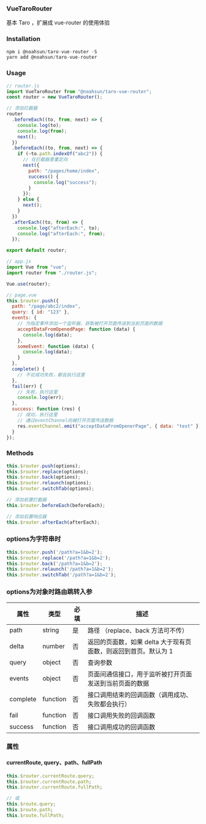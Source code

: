 ### VueTaroRouter

基本 Taro ，扩展成 vue-router 的使用体验

### Installation

```js
npm i @noahsun/taro-vue-router -S
yarn add @noahsun/taro-vue-router
```

### Usage

```js
// router.js
import VueTaroRouter from "@noahsun/taro-vue-router";
const router = new VueTaroRouter();

// 添加拦截器
router
  .beforeEach((to, from, next) => {
    console.log(to);
    console.log(from);
    next();
  })
  .beforeEach((to, from, next) => {
    if (~to.path.indexOf("abc2")) {
      // 在拦截器里重定向
      next({
        path: "/pages/home/index",
        success() {
          console.log("success");
        }
      });
    } else {
      next();
    }
  })
  .afterEach((to, from) => {
    console.log("afterEach:", to);
    console.log("afterEach:", from);
  });

export default router;
```

```js
// app.js
import Vue from "vue";
import router from "./router.js";

Vue.use(router);
```

```js
// page.vue
this.$router.push({
  path: "/page/abc2/index",
  query: { id: "123" },
  events: {
    // 为指定事件添加一个监听器，获取被打开页面传送到当前页面的数据
    acceptDataFromOpenedPage: function (data) {
      console.log(data);
    },
    someEvent: function (data) {
      console.log(data);
    }
  },
  complete() {
    // 不论成功失败，都会执行这里
  },
  fail(err) {
    // 失败，执行这里
    console.log(err);
  },
  success: function (res) {
    // 成功，执行这里
    // 通过eventChannel向被打开页面传送数据
    res.eventChannel.emit("acceptDataFromOpenerPage", { data: "test" });
  }
});
```

### Methods

```js
this.$router.push(options);
this.$router.replace(options);
this.$router.back(options);
this.$router.relaunch(options);
this.$router.switchTab(options);

// 添加前置拦截器
this.$router.beforeEach(beforeEach);

// 添加后置响应器
this.$router.afterEach(afterEach);
```

### options为字符串时

```javascript
this.$router.push('/path?a=1&b=2');
this.$router.replace('/path?a=1&b=2');
this.$router.back('/path?a=1&b=2');
this.$router.relaunch('/path?a=1&b=2');
this.$router.switchTab('/path?a=1&b=2');
```

### options为对象时路由跳转入参

| 属性     | 类型     | 必填 | 描述                                                            |
| -------- | -------- | ---- | --------------------------------------------------------------- |
| path     | string   | 是   | 路径 （replace、back 方法可不传）                               |
| delta    | number   | 否   | 返回的页面数，如果 delta 大于现有页面数，则返回到首页。默认为 1 |
| query    | object   | 否   | 查询参数                                                        |
| events   | object   | 否   | 页面间通信接口，用于监听被打开页面发送到当前页面的数据          |
| complete | function | 否   | 接口调用结束的回调函数（调用成功、失败都会执行）                |
| fail     | function | 否   | 接口调用失败的回调函数                                          |
| success  | function | 否   | 接口调用成功的回调函数                                          |

### 属性

#### currentRoute, query、path、fullPath

```js
this.$router.currentRoute.query;
this.$router.currentRoute.path;
this.$router.currentRoute.fullPath;

// 或
this.$route.query;
this.$route.path;
this.$route.fullPath;
```
